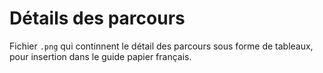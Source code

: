 # Détails des parcours

Fichier `.png` qui continnent le détail des parcours sous forme de tableaux, pour insertion dans le guide papier français.